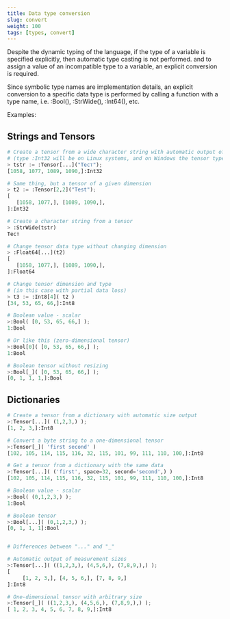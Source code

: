 ```yaml
---
title: Data type conversion
slug: convert
weight: 100
tags: [types, convert]
---
```


Despite the dynamic typing of the language, if the type of a variable is specified explicitly, then automatic type casting is not performed.
and to assign a value of an incompatible type to a variable, an explicit conversion is required.

Since symbolic type names are implementation details, an explicit conversion to a specific data type is performed
by calling a function with a type name, i.e. :Bool(), :StrWide(), :Int64(), etc.

Examples:

## Strings and Tensors
```python
# Create a tensor from a wide character string with automatic output of size and data type
# (type :Int32 will be on Linux systems, and on Windows the tensor type will be :Int16)
> tstr := :Tensor[...]("Тест"); 
[1058, 1077, 1089, 1090,]:Int32

# Same thing, but a tensor of a given dimension
> t2 := :Tensor[2,2]("Test");
[
   [1058, 1077,], [1089, 1090,],
]:Int32

# Create a character string from a tensor
> :StrWide(tstr) 
Тест

# Change tensor data type without changing dimension
> :Float64[...](t2)
[
   [1058, 1077,], [1089, 1090,],
]:Float64

# Change tensor dimension and type
# (in this case with partial data loss)
> t3 := :Int8[4]( t2 ) 
[34, 53, 65, 66,]:Int8

# Boolean value - scalar
>:Bool( [0, 53, 65, 66,] );
1:Bool

# Or like this (zero-dimensional tensor)
>:Bool[0]( [0, 53, 65, 66,] );
1:Bool

# Boolean tensor without resizing
>:Bool[_]( [0, 53, 65, 66,] ); 
[0, 1, 1, 1,]:Bool

```

## Dictionaries
```python
# Create a tensor from a dictionary with automatic size output
>:Tensor[...]( (1,2,3,) );
[1, 2, 3,]:Int8

# Convert a byte string to a one-dimensional tensor
>:Tensor[_]( 'first second' )
[102, 105, 114, 115, 116, 32, 115, 101, 99, 111, 110, 100,]:Int8

# Get a tensor from a dictionary with the same data
>:Tensor[...]( ('first', space=32, second='second',) )
[102, 105, 114, 115, 116, 32, 115, 101, 99, 111, 110, 100,]:Int8

# Boolean value - scalar
>:Bool( (0,1,2,3,) ); 
1:Bool

# Boolean tensor
>:Bool[...]( (0,1,2,3,) );
[0, 1, 1, 1]:Bool


# Differences between "..." and "_"

# Automatic output of measurement sizes
>:Tensor[...]( ((1,2,3,), (4,5,6,), (7,8,9,),) );
[
     [1, 2, 3,], [4, 5, 6,], [7, 8, 9,]
]:Int8

# One-dimensional tensor with arbitrary size
>:Tensor[_]( ((1,2,3,), (4,5,6,), (7,8,9,),) ); 
[ 1, 2, 3, 4, 5, 6, 7, 8, 9,]:Int8

```
